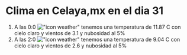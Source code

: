 # Clima en Celaya,mx en el dia 31

1. A las 0:0 !["icon weather"](http://openweathermap.org/img/w/01n.png) tenemos una temperatura de 11.87 C con cielo claro y  vientos de 3.1 y nubosidad al 5%
1. A las 2:0 !["icon weather"](http://openweathermap.org/img/w/01n.png) tenemos una temperatura de 9.04 C con cielo claro y  vientos de 2.6 y nubosidad al 5%
